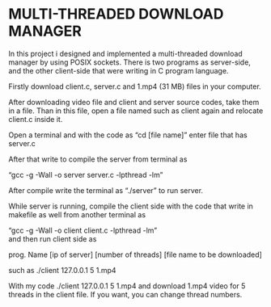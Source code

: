 # MULTI-THREADED DOWNLOAD MANAGER

In this project i designed and implemented a multi-threaded download 
manager by using POSIX sockets. There is two programs as server-side, and the other client-side that were writing in C program language.


Firstly download client.c, server.c and 1.mp4 (31 MB) files in your computer.

After downloading video file and client and server source codes, take them in a file. Than in this file, open a file named such as client again and relocate client.c inside it. 


Open a terminal and with the code as “cd [file name]” enter file that has server.c

After that write to compile the server from terminal as  

“gcc -g -Wall -o server server.c -lpthread -lm”

After compile write the terminal  as “./server” to run server.

While server is running, compile the client side with the code that write in makefile as well from another terminal as

“gcc -g -Wall -o client client.c -lpthread -lm”  
and then run client side as 

prog. Name [ip of server] [number of threads] [file name to be downloaded]

such as
 ./client 127.0.0.1 5 1.mp4

With my code ./client 127.0.0.1 5 1.mp4 and download 1.mp4 video for 5 threads in the client file. If you want, you can change thread numbers.
